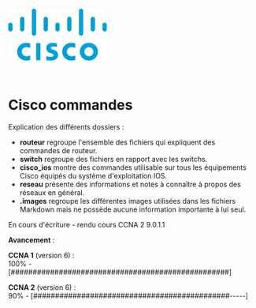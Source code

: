 ![Cisco logo](.images/cisco_logo.png "Cisco logo")  

<br>

# Cisco commandes

Explication des différents dossiers :

* **routeur** regroupe l'ensemble des fichiers qui expliquent des commandes de routeur.  
* **switch** regroupe des fichiers en rapport avec les switchs.  
* **cisco_ios** montre des commandes utilisable sur tous les équipements Cisco équipés du système d'exploitation IOS.  
* **reseau** présente des informations et notes à connaître à propos des réseaux en général.  
* **.images** regroupe les différentes images utilisées dans les fichiers Markdown mais ne possède aucune information importante à lui seul.

En cours d'écriture - rendu cours CCNA 2 9.0.1.1

**Avancement** :  

**CCNA 1** (version 6) :  
100% - [##################################################]

**CCNA 2** (version 6) :  
90% - [#############################################-----]

<!--50 caractères soit 1 '#' = 2% -->